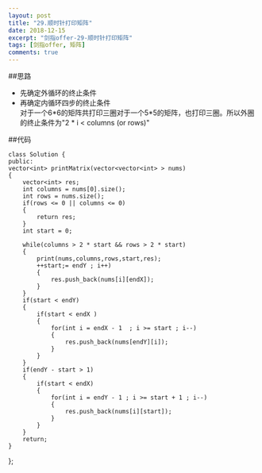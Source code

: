 ```yaml
---
layout: post
title: "29.顺时针打印矩阵"
date: 2018-12-15
excerpt: "剑指offer-29-顺时针打印矩阵"
tags: [剑指offer, 矩阵]
comments: true
---
```

##思路
    
- 先确定外循环的终止条件  
- 再确定内循环四步的终止条件  
对于一个6\*6的矩阵共打印三圈对于一个5*5的矩阵，也打印三圈。所以外圈的终止条件为"2 \* i < columns (or rows)"  

##代码

	class Solution {
	public:
    vector<int> printMatrix(vector<vector<int> > nums)
    {
        vector<int> res;
        int columns = nums[0].size();
        int rows = nums.size();
        if(rows <= 0 || columns <= 0)
        {
            return res;
        }
        int start = 0;

        while(columns > 2 * start && rows > 2 * start)
        {
            print(nums,columns,rows,start,res);
            ++start;= endY ; i++)
            {
                res.push_back(nums[i][endX]);
            }
        }
        if(start < endY)
        {
            if(start < endX )
            {
                for(int i = endX - 1  ; i >= start ; i--)
                {
                    res.push_back(nums[endY][i]);
                }
            }
        }
        if(endY - start > 1)
        {
            if(start < endX)
            {
                for(int i = endY - 1 ; i >= start + 1 ; i--)
                {
                    res.push_back(nums[i][start]);
                }
            }
        }
        return;
    }
};